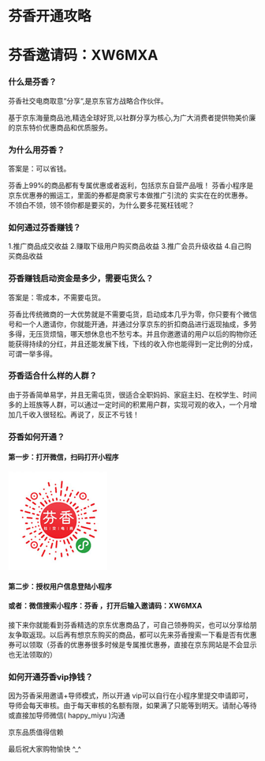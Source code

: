 # 芬香开通攻略
# 芬香邀请码：XW6MXA



### 什么是芬香？

芬香社交电商取意“分享“,是京东官方战略合作伙伴。

基于京东海量商品池,精选全球好货,以社群分享为核心,为广大消费者提供物美价廉的京东特价优惠商品和优质服务。



### 为什么用芬香？

答案是：可以省钱。

芬香上99%的商品都有专属优惠或者返利，包括京东自营产品哦！ 芬香小程序是京东优惠券的搬运工，里面的券都是商家亏本做推广引流的 实实在在的优惠券。 不领白不领，领不领你都是要买的，为什么要多花冤枉钱呢？



### 如何通过芬香赚钱？

1.推广商品成交收益
2.赚取下级用户购买商品收益
3.推广会员升级收益
4.自己购买商品收益



### 芬香赚钱启动资金是多少，需要屯货么？

答案是：零成本，不需要屯货。

芬香比传统微商的一大优势就是不需要屯货，启动成本几乎为零，你只要有个微信号和一个人邀请你，你就能开通，并通过分享京东的折扣商品进行返现抽成，多劳多得，无压货烦恼，哪天想休息也不愁亏本。并且你邀邀请的用户以后的购物你还能获得持续的分红，并且还能发展下线，下线的收入你也能得到一定比例的分成，可谓一举多得。



### 芬香适合什么样的人群？

由于芬香简单易学，并且无需屯货，很适合全职妈妈、家庭主妇、在校学生、时间多的上班族等人群，可以通过一定时间的积累用户群，实现可观的收入，一个月增加几千收入很轻松。再说了，反正不亏钱！



### 芬香如何开通？

#### 第一步：打开微信，扫码打开小程序



![](./images/invite-qr-code.png)



#### 第二步：授权用户信息登陆小程序



#### 或者：微信搜索小程序：芬香 ，打开后输入邀请码：XW6MXA



接下来你就能看到芬香精选的京东优惠商品了，可自己领券购买，也可以分享给朋友争取返现。以后再有想京东购买的商品，都可以先来芬香搜索一下看是否有优惠券可以领取（芬香的优惠券很多时候是专属推优惠券，直接在京东网站是不会显示也无法领取的）



### 如何开通芬香vip挣钱？

因为芬香采用邀请+导师模式，所以开通 vip可以自行在小程序里提交申请即可，导师会每天审核。由于每天审核的名额有限，如果满了只能等到明天。请耐心等待或直接加导师微信( happy_miyu )沟通



京东品质值得信赖

最后祝大家购物愉快 ^_^ 





























